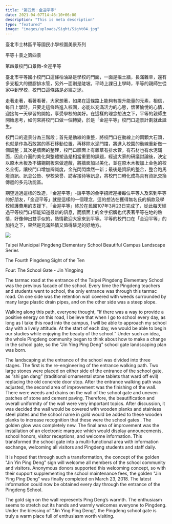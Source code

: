 ```yaml
---
title: "第四景：金迎平等"
date: 2021-04-07T14:46:10+06:00
description: "This is meta description"
type: "featured"
image: "images/uploads/Sight/Sight04.jpg"
---
```



臺北市士林區平等國民小學校園美景系列

平等十景之第四景

第四景校門口景緻-金迎平等

臺北市平等國小校門口這條柏油路是學校的門面，一面是擋土牆，長滿雜草，還有多支粗大的塑膠排水管，另外一面則是陡坡。平時上課日上學時，平等的親師生從家中到學校，校門口這條路是必經之途。

走著走著，看著看著，大家想著，如果在這條路上能夠有提升能量的元素，相信，每日上學時，只要走這條路進入校園，必能以充滿活力的心態，懷著愉悅的心情，迎接每一天學習的開始，享受學校的美好。在這樣的理念想法之下，平等的親師生開始思考，如何來將校門口做一個轉變，於是「金迎平等」校門口造景計劃就此誕生。

校門口的造景分為三階段；首先是動線的重整，將校門口在動線上的兩顆大石頭，也就是作為石敢當的基石移動位置，再移除水泥門擋，將進入校園的動線重新做一個調整；其次是牆面的整理，校門口牆面上有雜草有排水管，有石材也有水泥鋪面，因此介面的美化與整體塑造是相當重要的課題，經過大家的研議討論後，決定以原木木板及不鏽鋼鋼板來做遮蔽，將牆面加以美化，並在原木木板加上金色的校名全銜，讓校門口增加辨識度，金光閃閃煥然一新；最後是資訊的整合，整合跑馬燈資訊、訊息公告、學校榮譽、訪客接待等訊息，將校門口轉化成為具有資訊交換傳遞的多元功能區。

期望透過這樣的改造，「金迎平等」-讓平等的金字招牌迎接每位平等人及來到平等的好朋友，「金迎平等」就是這樣的一個理念，這的想法在獲得無名氏的捐款及學校維護費用的支援下，「金迎平等」終於在民國107年3月23日完成了，從此每天經過平等校門口都能知道最新的訊息，而牆面上的金字招牌也代表著平等在地的熱情，好像伸出雙手似的，熱情歡迎大家來到平等。平等的校門口在「金迎平等」的加持之下，果然是充滿熱情又值得駐足的好地方。


![](../images/post-img.jpg)

Taipei Municipal Pingdeng Elementary School Beautiful Campus Landscape Series

The Fourth Pingdeng Sight of the Ten

Four: The School Gate - Jin Yingping

The tarmac road at the entrance of the Taipei Pingdeng Elementary School was the previous facade of the school. Every time the Pingdeng teachers and students went to school, the only entrance was through this tarmac road. On one side was the retention wall covered with weeds surrounded by many large plastic drain pipes, and on the other side was a steep slope. 

Walking along this path, everyone thought, “If there was a way to provide a positive energy on this road, I believe that when I go to school every day, as long as I take this road into the campus, I will be able to approach my school day with a lively attitude. At the start of each day, we would be able to begin our studies while enjoying the beauty of the school.” Under such an idea, the whole Pingdeng community began to think about how to make a change in the school gate, so the "Jin Ying Ping Deng" school gate landscaping plan was born.

The landscaping at the entrance of the school was divided into three stages. The first is the re-engineering of the entrance walking path. Two large stones were placed on either side of the entrance of the school gate, as “shi gan dang” (traditional ornamental stone tablets that ward off evil) replacing the old concrete door stop. After the entrance walking path was adjusted, the second area of improvement was the finishing of the wall. There were weeds and drains on the wall of the school gate and uneven patches of stone and cement paving. Therefore, the beautification and overall uniformity of the wall were very important topics. After discussion, it was decided the wall would be covered with wooden planks and stainless steel plates and the school name in gold would be added to these wooden planks to increase recognition that these were the school gates . The golden glow was completely new. The final area of improvement was the installation of an electronic marquee which would display announcements, school honors, visitor receptions, and welcome information. This transformed the school gate into a multi-functional area with information exchange, welcoming all visitors and Pingdeng students and staff daily.

It is hoped that through such a transformation, the concept of the golden "Jin Yin Ping Deng" sign will welcome all members of the school community and visitors. Anonymous donors supported this welcoming concept, so with their support supplementing the school maintenance fees, the golden "Jin Ying Ping Deng" was finally completed on March 23, 2018.  The latest information could now be obtained every day through the entrance of the Pingdeng School. 

The gold sign on the wall represents Ping Deng’s warmth. The enthusiasm seems to stretch out its hands and warmly welcomes everyone to Pingdeng. Under the blessing of "Jin Ying Ping Deng", the Pingdeng school gate is truly a warm place full of enthusiasm worth visiting.



        



